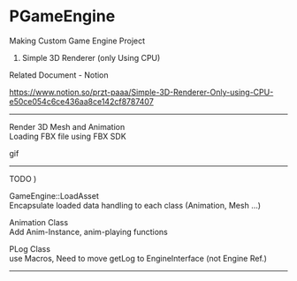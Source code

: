 # PGameEngine
Making Custom Game Engine Project  

1) Simple 3D Renderer (only Using CPU)  
  
Related Document - Notion  
  
https://www.notion.so/przt-paaa/Simple-3D-Renderer-Only-using-CPU-e50ce054c6ce436aa8ce142cf8787407
  
------------
  
Render 3D Mesh and Animation  
Loading FBX file using FBX SDK  
  
  gif
  
------------

TODO )

GameEngine::LoadAsset  
Encapsulate loaded data handling to each class (Animation, Mesh ...)  
  
Animation Class  
Add Anim-Instance, anim-playing functions  
  
PLog Class  
use Macros, Need to move getLog to EngineInterface (not Engine Ref.)  
  
------------